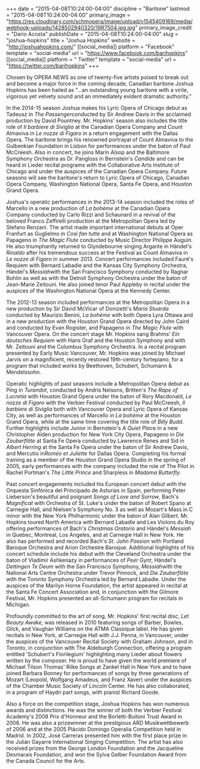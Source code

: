+++
date = "2015-04-08T10:24:00-04:00"
discipline = "Baritone"
lastmod = "2015-04-08T10:24:00-04:00"
primary_image = "https://res.cloudinary.com/schmopera/image/upload/v1545409169/media/webhook-uploads/1428502940320/19R7504.jpg.jpg"
primary_image_credit = "Dario Acosta"
publishDate = "2015-04-08T10:24:00-04:00"
slug = "joshua-hopkins"
title = "Joshua Hopkins"
website = "http://joshuahopkins.com/"
[[social_media]]
platform = "Facebook"
template = "social-media"
url = "https://www.facebook.com/barihopkins"
[[social_media]]
platform = " Twitter"
template = "social-media"
url = "https://twitter.com/barihopkins"
+++

<p>
	Chosen by OPERA NEWS as one of twenty-five artists poised to break out and become a major force in the coming decade, Canadian baritone Joshua Hopkins has been hailed as "…an outstanding young baritone with a virile, vigorous yet velvety sound and an immediately evident dramatic authority."
</p>
<p>
	In the 2014-15 season Joshua makes his Lyric Opera of Chicago debut as Tadeusz in <em>The Passenger</em>conducted by Sir Andrew Davis in the acclaimed production by David Pountney. Mr. Hopkins' season also includes the title role of <em>Il barbiere di Siviglia</em> at the Canadian Opera Company and Count Almaviva in <em>Le nozze di Figaro</em> in a return engagement with the Dallas Opera. The baritone brings his renowned portrayal of Count Almaviva to the Gulbenkian Foundation in Lisbon for performances under the baton of Paul McCreesh. Also in concert, he joins Marin Alsop and the Baltimore Symphony Orchestra as Dr. Pangloss in Bernstein's <em>Candide</em> and can be heard in Lieder recital programs with the Collaborative Arts Institute of Chicago and under the auspices of the Canadian Opera Company. Future seasons will see the baritone's return to Lyric Opera of Chicago, Canadian Opera Company, Washington National Opera, Santa Fe Opera, and Houston Grand Opera.
</p>
<p>
	Joshua's operatic performances in the 2013-14 season included the roles of Marcello in a new production of <em>La bohème</em> at the Canadian Opera Company conducted by Carlo Rizzi and Schaunard in a revival of the beloved Franco Zeffirelli production at the Metropolitan Opera led by Stefano Renzani. The artist made important international debuts at Oper Franfurt as Guglielmo in <em>Così fan tutte</em> and at Washington National Opera as Papageno in <em>The Magic Flute</em> conducted by Music Director Philippe Auguin. He also triumphantly returned to Glyndebourne singing Argante in Händel's <em>Rinaldo</em> after his tremendous success at the Festival as Count Almaviva in <em>Le nozze di Figaro</em> in summer 2013. Concert performances included Fauré's Requiem with Bernard Labadie and the Kansas City Symphony Orchestra, Händel's <em>Messiah</em>with the San Francisco Symphony conducted by Ragnar Bohlin as well as with the Detroit Symphony Orchestra under the baton of Jean-Marie Zeitouni. He also joined tenor Paul Appleby in recital under the auspices of the Washington National Opera at the Kennedy Center.
</p>
<p>
	The 2012-13 season included performances at the Metropolitan Opera in a new production by Sir David McVicar of Donizetti's <em>Maria Stuarda</em> conducted by Maurizio Benini, <em>La bohème</em> with both Opera Lyra Ottawa and in a new production with the Houston Grand Opera directed by John Caird and conducted by Evan Rogister, and Papageno in <em>The Magic Flute</em> with Vancouver Opera. On the concert stage Mr. Hopkins sang Brahms' <em>Ein deutsches Requiem</em> with Hans Graf and the Houston Symphony and with Mr. Zeitouni and the Columbus Symphony Orchestra. In a recital program presented by Early Music Vancouver, Mr. Hopkins was joined by Michael Jarvis on a magnificent, recently restored 19th-century fortepiano, for a program that included works by Beethoven, Schubert, Schumann &amp; Mendelssohn.
</p>
<p>
	Operatic highlights of past seasons include a Metropolitan Opera debut as Ping in <em>Turandot</em>, conducted by Andris Nelsons, Britten's <em>The Rape of Lucretia</em> with Houston Grand Opera under the baton of Rory Macdonald, <em>Le nozze di Figaro</em> with the Verbier Festival conducted by Paul McCreesh, <em>Il barbiere di Siviglia</em> both with Vancouver Opera and Lyric Opera of Kansas City, as well as performances of Marcello in <em>La bohème</em> at the Houston Grand Opera, while at the same time covering the title role of <em>Billy Budd</em>. Further highlights include Junior in Bernstein's <em>A Quiet Plac</em>e in a new Christopher Alden production for New York City Opera, Papageno in <em>Die Zauberflöte</em> at Santa Fe Opera conducted by Lawrence Renes and Sid in <em>Albert Herring</em> at the Santa Fe Opera under the baton of Sir Andrew Davis, and Mercutio in<em>Roméo et Juliette</em> for Dallas Opera. Completing his formal training as a member of the Houston Grand Opera Studio in the spring of 2005, early performances with the company included the role of The Pilot in Rachel Portman's <em>The Little Prince</em> and Sharpless in <em>Madama Butterfly</em>.
</p>
<p>
	Past concert engagements included his European concert debut with the Orquesta Sinfónica del Principado de Asturias in Spain, performing Peter Lieberson's beautiful and poignant <em>Songs of Love and Sorrow</em>, Bach's <em>Magnificat</em> with Orchestra of St. Luke's under the baton of Robert Spano at Carnegie Hall, and Nielsen's Symphony No. 3 as well as Mozart's Mass in C minor with the New York Philharmonic under the baton of Alan Gilbert. Mr. Hopkins toured North America with Bernard Labadie and Les Violons du Roy offering performances of Bach's <em>Christmas Oratorio</em> and Händel's <em>Messiah</em> in Quebec, Montreal, Los Angeles, and at Carnegie Hall in New York. He also has performed and recorded Bach's <em>St. John Passion</em> with Portland Baroque Orchestra and Arion Orchestre Baroque. Additional highlights of his concert schedule include his debut with the Cleveland Orchestra under the baton of Vladimir Ashkenazy in performances of <em>Peer Gynt</em>, Händel's <em>Dettingen Te Deum</em> with the San Francisco Symphony, <em>Messiah</em>with the National Arts Centre Orchestra under Trevor Pinnock, and <em>Die Zauberflöte</em> with the Toronto Symphony Orchestra led by Bernard Labadie. Under the auspices of the Marilyn Horne Foundation, the artist appeared in recital at the Santa Fe Concert Association and, in conjunction with the Gilmore Festival, Mr. Hopkins presented an all-Schumann program for recitals in Michigan.
</p>
<p>
	Profoundly committed to the art of song, Mr. Hopkins' first recital disc, <em>Let Beauty Awake,</em> was released in 2010 featuring songs of Barber, Bowles, Glick, and Vaughan Williams on the ATMA Classique label. He has given recitals in New York, at Carnegie Hall with J.J. Penna, in Vancouver, under the auspices of the Vancouver Recital Society with Graham Johnson, and in Toronto, in conjunction with The Aldeburgh Connection, offering a program entitled 'Schubert's Florilegium' highlighting many Lieder about flowers written by the composer. He is proud to have given the world premiere of Michael Tilson Thomas' Rilke Songs at Zankel Hall in New York and to have joined Barbara Bonney for performances of songs by three generations of Mozart (Leopold, Wolfgang Amadeus, and Franz Xaver) under the auspices of the Chamber Music Society of Lincoln Center. He has also collaborated, in a program of Haydn part songs, with pianist Richard Goode.
</p>
<p>
	Also a force on the competition stage, Joshua Hopkins has won numerous awards and distinctions. He was the winner of both the Verbier Festival Academy's 2008 Prix d'Honneur and the Borletti-Buitoni Trust Award in 2006. He was also a prizewinner at the prestigious ARD Musikwettbewerb of 2006 and at the 2005 Plácido Domingo Operalia Competition held in Madrid. In 2002, José Carreras presented him with the first place prize in the Julián Gayarre International Singing Competition. The artist has also received prizes from the George London Foundation and the Jacqueline Desmarais Foundation, and won the Sylva Gelber Foundation Award from the Canada Council for the Arts.
</p>
